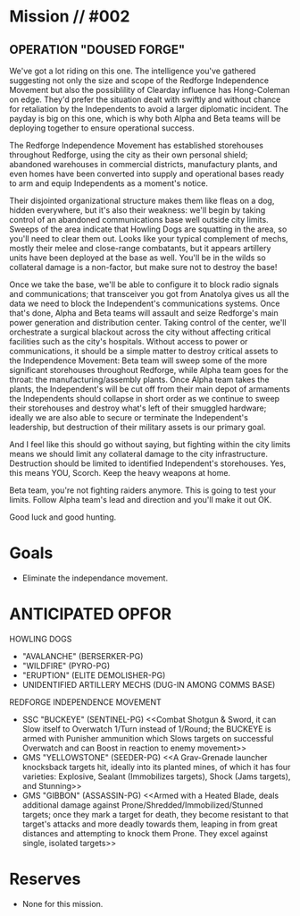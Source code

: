 # Mission // #002
## OPERATION "DOUSED FORGE"

We've got a lot riding on this one. The intelligence you've gathered suggesting not only the size and scope of the Redforge Independence Movement but also the possiblility of Clearday influence has Hong-Coleman on edge. They'd prefer the situation dealt with swiftly and without chance for retaliation by the Independents to avoid a larger diplomatic incident. The payday is big on this one, which is why both Alpha and Beta teams will be deploying together to ensure operational success.

The Redforge Independence Movement has established storehouses throughout Redforge, using the city as their own personal shield; abandoned warehouses in commercial districts, manufactury plants, and even homes have been converted into supply and operational bases ready to arm and equip Independents as a moment's notice.

Their disjointed organizational structure makes them like fleas on a dog, hidden everywhere, but it's also their weakness: we'll begin by taking control of an abandoned communications base well outside city limits. Sweeps of the area indicate that Howling Dogs are squatting in the area, so you'll need to clear them out. Looks like your typical complement of mechs, mostly their melee and close-range combatants, but it appears artillery units have been deployed at the base as well. You'll be in the wilds so collateral damage is a non-factor, but make sure not to destroy the base!

Once we take the base, we'll be able to configure it to block radio signals and communications; that transceiver you got from Anatolya gives us all the data we need to block the Independent's communications systems. Once that's done, Alpha and Beta teams will assault and seize Redforge's main power generation and distribution center. Taking control of the center, we'll orchestrate a surgical blackout across the city without affecting critical facilities such as the city's hospitals. Without access to power or communications, it should be a simple matter to destroy critical assets to the Independence Movement: Beta team will sweep some of the more significant storehouses throughout Redforge, while Alpha team goes for the throat: the manufacturing/assembly plants. Once Alpha team takes the plants, the Independent's will be cut off from their main depot of armaments the Independents should collapse in short order as we continue to sweep their storehouses and destroy what's left of their smuggled hardware; ideally we are also able to secure or terminate the Independent's leadership, but destruction of their military assets is our primary goal.

And I feel like this should go without saying, but fighting within the city limits means we should limit any collateral damage to the city infrastructure. Destruction should be limited to identified Independent's storehouses. Yes, this means YOU, Scorch. Keep the heavy weapons at home.

Beta team, you're not fighting raiders anymore. This is going to test your limits. Follow Alpha team's lead and direction and you'll make it out OK.

Good luck and good hunting.

# Goals
- Eliminate the independance movement.

# ANTICIPATED OPFOR
HOWLING DOGS
- "AVALANCHE" (BERSERKER-PG)
- "WILDFIRE" (PYRO-PG)
- "ERUPTION" (ELITE DEMOLISHER-PG)
- UNIDENTIFIED ARTILLERY MECHS (DUG-IN AMONG COMMS BASE)

REDFORGE INDEPENDENCE MOVEMENT
- SSC "BUCKEYE" (SENTINEL-PG) <<Combat Shotgun & Sword, it can Slow itself to Overwatch 1/Turn instead of 1/Round; the BUCKEYE is armed with Punisher ammunition which Slows targets on successful Overwatch and can Boost in reaction to enemy movement>>
- GMS "YELLOWSTONE" (SEEDER-PG) <<A Grav-Grenade launcher knocksback targets hit, ideally into its planted mines, of which it has four varieties: Explosive, Sealant (Immobilizes targets), Shock (Jams targets), and Stunning>>
- GMS "GIBBON" (ASSASSIN-PG) <<Armed with a Heated Blade, deals additional damage against Prone/Shredded/Immobilized/Stunned targets; once they mark a target for death, they become resistant to that target's attacks and more deadly towards them, leaping in from great distances and attempting to knock them Prone. They excel against single, isolated targets>>

# Reserves
- None for this mission.